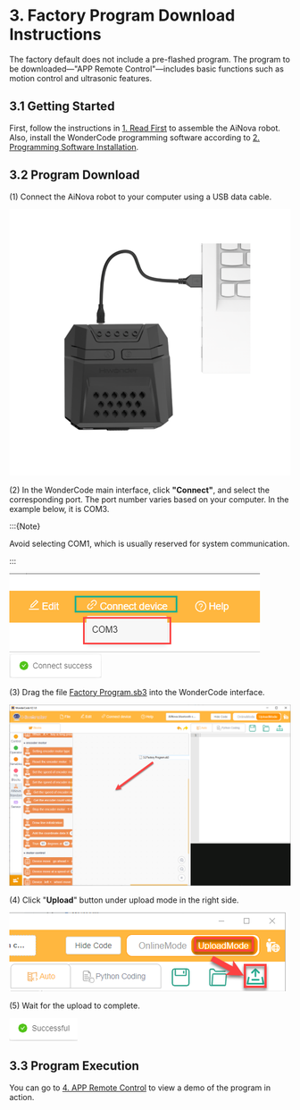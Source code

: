 # 3. Factory Program Download Instructions

The factory default does not include a pre-flashed program. The program to be downloaded—"APP Remote Control"—includes basic functions such as motion control and ultrasonic features.

## 3.1 Getting Started

First, follow the instructions in [1. Read First](1.Read_first.md) to assemble the AiNova robot. Also, install the WonderCode programming software according to [2. Programming Software Installation](2.programming_software_installation.md).

## 3.2 Program Download

(1) Connect the AiNova robot to your computer using a USB data cable.

<img class="common_img" src="../_static/media/chapter_3/image2.png" style="width:600px;"/>

(2) In the WonderCode main interface, click **"Connect"**, and select the corresponding port. The port number varies based on your computer. In the example below, it is COM3.

:::{Note}

Avoid selecting COM1, which is usually reserved for system communication.

:::

<img class="common_img" src="../_static/media/chapter_3/image3.png" />

<img class="common_img" src="../_static/media/chapter_3/image4.png" />

(3) Drag the file [Factory Program.sb3](../_static/source_code/Factory%20Program.zip) into the WonderCode interface.

<img class="common_img" src="../_static/media/chapter_3/image5.png" />

(4) Click "**Upload**" button under upload mode in the right side.

<img class="common_img" src="../_static/media/chapter_3/image6.png" />

(5) Wait for the upload to complete.

<img class="common_img" src="../_static/media/chapter_3/image7.png" />

## 3.3 Program Execution

You can go to [4. APP Remote Control](4.app_remote_control.md) to view a demo of the program in action.
